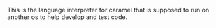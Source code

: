 This is the language interpreter for caramel that is supposed to run on another os to help develop and test code. 